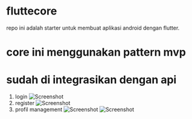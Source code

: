 # fluttecore
repo ini adalah starter untuk membuat aplikasi android dengan flutter.
# core ini menggunakan pattern mvp
# sudah di integrasikan dengan api 
1. login
![Screenshot](OVERVIEW/login.jpeg)
2. register
![Screenshot](OVERVIEW/register.jpeg)
3. profil management
![Screenshot](OVERVIEW/drawer.jpeg)
![Screenshot](OVERVIEW/profile.jpeg)
